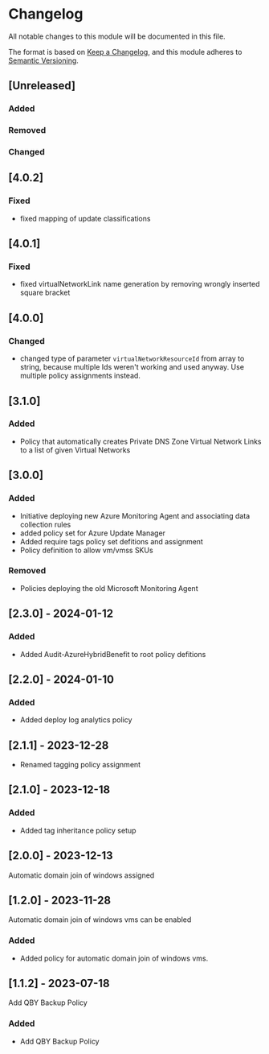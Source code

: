 # Changelog

All notable changes to this module will be documented in this file.

The format is based on [Keep a Changelog](https://keepachangelog.com/en/1.1.0/),
and this module adheres to [Semantic Versioning](https://semver.org/spec/v2.0.0.html).


## [Unreleased]

### Added

### Removed

### Changed

## [4.0.2]

### Fixed

- fixed mapping of update classifications


## [4.0.1]

### Fixed

- fixed virtualNetworkLink name generation by removing wrongly inserted square bracket


## [4.0.0]

### Changed

- changed type of parameter `virtualNetworkResourceId` from array to string, because multiple Ids weren't working and used anyway. Use multiple policy assignments instead.

## [3.1.0]

### Added

- Policy that automatically creates Private DNS Zone Virtual Network Links to a list of given Virtual Networks

## [3.0.0]

### Added

- Initiative deploying new Azure Monitoring Agent and associating data collection rules
- added policy set for Azure Update Manager
- Added require tags policy set defitions and assignment
- Policy definition to allow vm/vmss SKUs

### Removed

- Policies deploying the old Microsoft Monitoring Agent

## [2.3.0] - 2024-01-12

### Added

- Added Audit-AzureHybridBenefit to root policy defitions

## [2.2.0] - 2024-01-10

### Added

- Added deploy log analytics policy

## [2.1.1] - 2023-12-28

- Renamed tagging policy assignment

## [2.1.0] - 2023-12-18

### Added

- Added tag inheritance policy setup

## [2.0.0] - 2023-12-13

Automatic domain join of windows assigned

## [1.2.0] - 2023-11-28

Automatic domain join of windows vms can be enabled

### Added

- Added policy for automatic domain join of windows vms.

## [1.1.2] - 2023-07-18

Add QBY Backup Policy

### Added

- Add QBY Backup Policy
